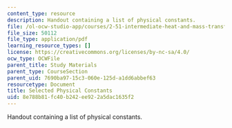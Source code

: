 ```yaml
---
content_type: resource
description: Handout containing a list of physical constants.
file: /ol-ocw-studio-app/courses/2-51-intermediate-heat-and-mass-transfer-fall-2008/8e788b81fc40b242ee922a5dac1635f2_constants.pdf
file_size: 50112
file_type: application/pdf
learning_resource_types: []
license: https://creativecommons.org/licenses/by-nc-sa/4.0/
ocw_type: OCWFile
parent_title: Study Materials
parent_type: CourseSection
parent_uid: 7690ba97-15c3-060e-125d-a1dd6abbef63
resourcetype: Document
title: Selected Physical Constants
uid: 8e788b81-fc40-b242-ee92-2a5dac1635f2
---
```

Handout containing a list of physical constants.